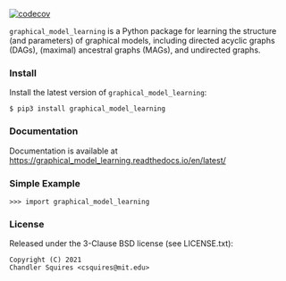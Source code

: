 [![codecov](https://codecov.io/gh/uhlerlab/causaldag/branch/master/graph/badge.svg?token=RSM00FKU9A)](https://codecov.io/gh/uhlerlab/causaldag)

`graphical_model_learning` is a Python package for learning the structure (and parameters) of graphical models, including
directed acyclic graphs (DAGs), (maximal) ancestral graphs (MAGs), and undirected graphs.

### Install
Install the latest version of `graphical_model_learning`:
```
$ pip3 install graphical_model_learning
```

### Documentation
Documentation is available at https://graphical_model_learning.readthedocs.io/en/latest/


### Simple Example

```
>>> import graphical_model_learning
```

### License

Released under the 3-Clause BSD license (see LICENSE.txt):
```
Copyright (C) 2021
Chandler Squires <csquires@mit.edu>
```

